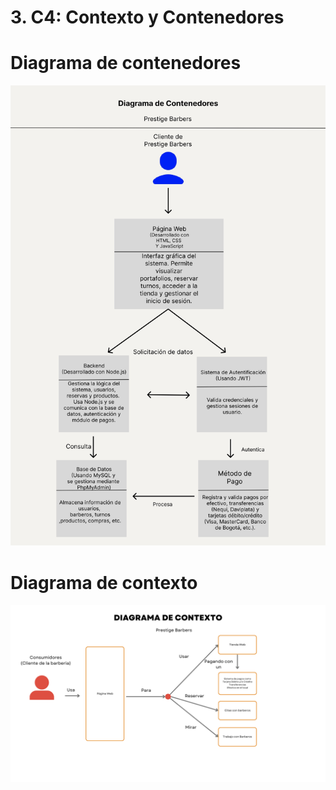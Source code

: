 # 3. C4: Contexto y Contenedores

# Diagrama de contenedores
![Diagrama de contenedores](docs_images/image.jpg)

# Diagrama de contexto
![Diagrama de contexto](docs_images/image2.png)

